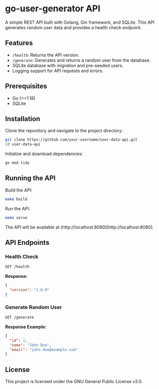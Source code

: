 # go-user-generator API

A simple REST API built with Golang, Gin framework, and SQLite. This API generates random user data and provides a health check endpoint.

## Features
- `/health`: Returns the API version.
- `/generate`: Generates and returns a random user from the database.
- SQLite database with migration and pre-seeded users.
- Logging support for API requests and errors.

## Prerequisites
- Go (>=1.18)
- SQLite

## Installation

Clone the repository and navigate to the project directory:

```bash
git clone https://github.com/your-username/user-data-api.git
cd user-data-api
```

Initialize and download dependencies:

```bash
go mod tidy
```

## Running the API

Build the API:

```bash
make build
```

Run the API:

```bash
make serve
```

The API will be available at (http://localhost:8080)[http://localhost:8080].

## API Endpoints

### Health Check
```bash
GET /health
```
**Response:**
```json
{
  "version": "1.0.0"
}
```

### Generate Random User
```bash
GET /generate
```
**Response Example:**
```json
{
  "id": 3,
  "name": "John Doe",
  "email": "john.doe@example.com"
}
```

## License
This project is licensed under the GNU General Public License v3.0.